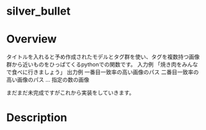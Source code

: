 # silver_bullet

# Overview
タイトルを入れると予め作成されたモデルとタグ群を使い、タグを複数持つ画像群から近いものをひっぱてくるpythonでの関数です。
入力例
「焼き肉をみんなで食べに行きましょう」
出力例
一番目一致率の高い画像のパス
二番目一致率の高い画像のパス
…
指定の数の画像

まだまだ未完成ですがこれから実装をしていきます。
# Description
